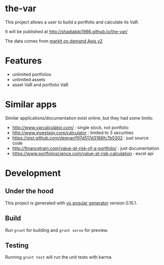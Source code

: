 # the-var

This project allows a user to build a portfolio and calculate its VaR.

It will be published at http://shadiakiki1986.github.io/the-var/

The data comes from [markit on demand Apis v2](http://dev.markitondemand.com/MODApis/)

# Features

* unlimited portfolios
* unlimited assets
* asset VaR and portfolio VaR


# Similar apps
Similar applications/documentation exist online, but they had some limits:
* http://www.varcalculator.com/ : single stock, not portfolio
* http://www.investspy.com/calculator : limited to 3 securities
* https://gist.github.com/deenar/f97d517d3188fc7b5302 : just source code
* http://financetrain.com/value-at-risk-of-a-portfolio/ : just documentation
* https://www.portfolioscience.com/value-at-risk-calculation : excel api

# Development
## Under the hood
This project is generated with [yo angular generator](https://github.com/yeoman/generator-angular)
version 0.15.1.

## Build

Run `grunt` for building and `grunt serve` for preview.

## Testing

Running `grunt test` will run the unit tests with karma.


